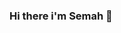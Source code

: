 ### Hi there i'm Semah 👋

<!--
**semah01/semah01** is a ✨ _special_ ✨ repository because its `README.md` (this file) appears on your GitHub profile.

Here are some ideas to get you started:

- 🔭 I’m currently working on C++...
- 🌱 I’m currently learning JS...
- 👯 I’m looking to collaborate on Vue.js...
- 🤔 I’m looking for help with DS...
- 💬 Ask me about anything ...
- 📫 How to reach me: [Facebook Profile](https://www.facebook.com/Semah.Kdr) ...
- 😄 Pronouns: He/Him...
- ⚡ Fun fact: Hack nasa with html ...
-->
